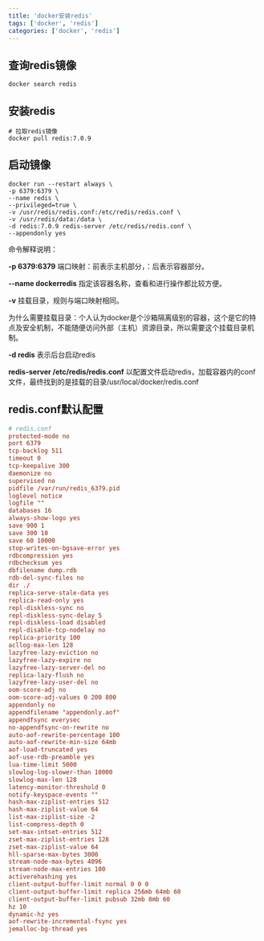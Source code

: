 ```yaml
---
title: 'docker安装redis'
tags: ['docker', 'redis']
categories: ['docker', 'redis']
---
```


## 查询redis镜像

```shell
docker search redis
```

## 安装redis

```shell
# 拉取redis镜像
docker pull redis:7.0.9
```

## 启动镜像

```shell
docker run --restart always \
-p 6379:6379 \
--name redis \
--privileged=true \
-v /usr/redis/redis.conf:/etc/redis/redis.conf \
-v /usr/redis/data:/data \
-d redis:7.0.9 redis-server /etc/redis/redis.conf \
--appendonly yes

```

命令解释说明：

**-p 6379:6379** 端口映射：前表示主机部分，：后表示容器部分。

**--name dockerredis** 指定该容器名称，查看和进行操作都比较方便。

**-v** 挂载目录，规则与端口映射相同。

为什么需要挂载目录：个人认为docker是个沙箱隔离级别的容器，这个是它的特点及安全机制，不能随便访问外部（主机）资源目录，所以需要这个挂载目录机制。

**-d redis** 表示后台启动redis

**redis-server /etc/redis/redis.conf** 以配置文件启动redis，加载容器内的conf文件，最终找到的是挂载的目录/usr/local/docker/redis.conf

## redis.conf默认配置

```conf
# redis.conf
protected-mode no
port 6379
tcp-backlog 511
timeout 0
tcp-keepalive 300
daemonize no
supervised no
pidfile /var/run/redis_6379.pid
loglevel notice
logfile ""
databases 16
always-show-logo yes
save 900 1
save 300 10
save 60 10000
stop-writes-on-bgsave-error yes
rdbcompression yes
rdbchecksum yes
dbfilename dump.rdb
rdb-del-sync-files no
dir ./
replica-serve-stale-data yes
replica-read-only yes
repl-diskless-sync no
repl-diskless-sync-delay 5
repl-diskless-load disabled
repl-disable-tcp-nodelay no
replica-priority 100
acllog-max-len 128
lazyfree-lazy-eviction no
lazyfree-lazy-expire no
lazyfree-lazy-server-del no
replica-lazy-flush no
lazyfree-lazy-user-del no
oom-score-adj no
oom-score-adj-values 0 200 800
appendonly no
appendfilename "appendonly.aof"
appendfsync everysec
no-appendfsync-on-rewrite no
auto-aof-rewrite-percentage 100
auto-aof-rewrite-min-size 64mb
aof-load-truncated yes
aof-use-rdb-preamble yes
lua-time-limit 5000
slowlog-log-slower-than 10000
slowlog-max-len 128
latency-monitor-threshold 0
notify-keyspace-events ""
hash-max-ziplist-entries 512
hash-max-ziplist-value 64
list-max-ziplist-size -2
list-compress-depth 0
set-max-intset-entries 512
zset-max-ziplist-entries 128
zset-max-ziplist-value 64
hll-sparse-max-bytes 3000
stream-node-max-bytes 4096
stream-node-max-entries 100
activerehashing yes
client-output-buffer-limit normal 0 0 0
client-output-buffer-limit replica 256mb 64mb 60
client-output-buffer-limit pubsub 32mb 8mb 60
hz 10
dynamic-hz yes
aof-rewrite-incremental-fsync yes
jemalloc-bg-thread yes
```
